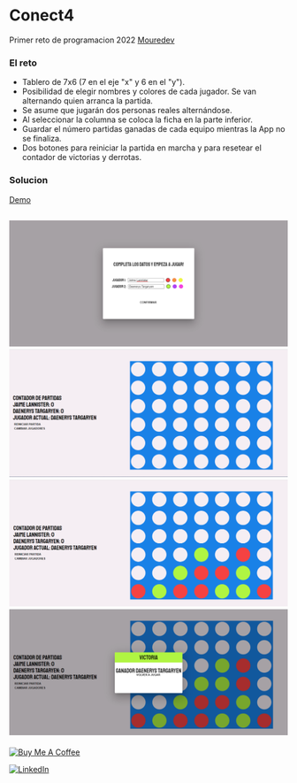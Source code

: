 # Conect4
Primer reto de programacion 2022
[Mouredev](https://github.com/mouredev/Monthly-App-Challenge-2022)

### El reto
* Tablero de 7x6 (7 en el eje "x" y 6 en el "y").
* Posibilidad de elegir nombres y colores de cada jugador. Se van alternando quien arranca la partida.
* Se asume que jugarán dos personas reales alternándose.
* Al seleccionar la columna se coloca la ficha en la parte inferior.
* Guardar el número partidas ganadas de cada equipo mientras la App no se finaliza.
* Dos botones para reiniciar la partida en marcha y para resetear el contador de victorias y derrotas.

### Solucion
[Demo](https://chelyx.github.io/conect-4/)

![](https://github.com/chelyx/conect-4/blob/master/1.png)
![](https://github.com/chelyx/conect-4/blob/master/2.png)
![](https://github.com/chelyx/conect-4/blob/master/3.png)
![](https://github.com/chelyx/conect-4/blob/master/4.png)
--------------------------------

<a href="https://www.buymeacoffee.com/aradev" target="_blank"><img src="https://cdn.buymeacoffee.com/buttons/default-orange.png" alt="Buy Me A Coffee" height="41" width="174"></a>

[![LinkedIn](https://img.shields.io/badge/LinkedIn-0077B5?style=for-the-badge&logo=linkedin&logoColor=white)](https://www.linkedin.com/in/araceli-soffulto-52ab0415b/)

